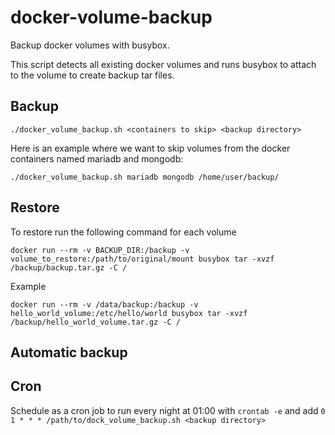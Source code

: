 # docker-volume-backup

Backup docker volumes with busybox.

This script detects all existing docker volumes and runs busybox to attach to the volume to create backup tar files. 

## Backup

`./docker_volume_backup.sh <containers to skip> <backup directory>`

Here is an example where we want to skip volumes from the docker containers named mariadb and mongodb:
```
./docker_volume_backup.sh mariadb mongodb /home/user/backup/
```

## Restore

To restore run the following command for each volume
```
docker run --rm -v BACKUP_DIR:/backup -v volume_to_restore:/path/to/original/mount busybox tar -xvzf /backup/backup.tar.gz -C /
```
Example
```
docker run --rm -v /data/backup:/backup -v hello_world_volume:/etc/hello/world busybox tar -xvzf /backup/hello_world_volume.tar.gz -C /
```

## Automatic backup

## Cron

Schedule as a cron job to run every night at 01:00 with `crontab -e` and add `0 1 * * * /path/to/dock_volume_backup.sh <backup directory>`
